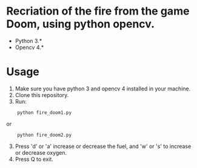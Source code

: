 # Recriation of the fire from the game Doom, using python opencv.

* Python 3.*
* Opencv 4.*

# Usage

1. Make sure you have python 3 and opencv 4 installed in your machine.
2. Clone this repository.
3. Run:
```shell
    python fire_doom1.py
```
or
```shell
    python fire_doom2.py
```
3. Press 'd' or 'a' increase or decrease the fuel, and 'w' or 's' to  increase or decrease oxygen.
4. Press Q to exit.
